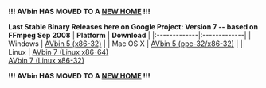 **!!! AVbin HAS MOVED TO A [NEW HOME](http://avbin.github.com/) !!!**

**Last Stable Binary Releases here on Google Project: Version 7 -- based on FFmpeg Sep 2008**
| **Platform** | **Download** |
|:-------------|:-------------|
| Windows      | [AVbin 5 (x86-32)](http://code.google.com/p/avbin/downloads/detail?name=avbin-win32-5.zip) |
| Mac OS X     | [AVbin 5 (ppc-32/x86-32)](http://code.google.com/p/avbin/downloads/detail?name=avbin-darwin-universal-5.zip) |
| Linux        | [AVbin 7 (Linux x86-64)](http://code.google.com/p/avbin/downloads/detail?name=avbin-linux-x86-64-7.tar.gz) <br> <a href='http://code.google.com/p/avbin/downloads/detail?name=avbin-linux-x86-32-7.tar.gz'>AVbin 7 (Linux x86-32)</a> </tbody></table>


<b>!!! AVbin HAS MOVED TO A <a href='http://avbin.github.com/'>NEW HOME</a> !!!</b>